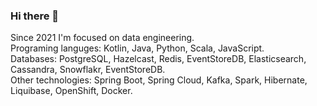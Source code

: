 ### Hi there 👋

Since 2021 I'm focused on data engineering.  
Programing languges: Kotlin, Java, Python, Scala, JavaScript.   
Databases: PostgreSQL, Hazelcast, Redis, EventStoreDB, Elasticsearch, Cassandra, Snowflakr, EventStoreDB.  
Other technologies: Spring Boot, Spring Cloud, Kafka, Spark, Hibernate, Liquibase, OpenShift, Docker.  

<!--
**modulus100/modulus100** is a ✨ _special_ ✨ repository because its `README.md` (this file) appears on your GitHub profile.

Here are some ideas to get you started:

- 🔭 I’m currently working on ...
- 🌱 I’m currently learning ...
- 👯 I’m looking to collaborate on ...
- 🤔 I’m looking for help with ...
- 💬 Ask me about ...
- 📫 How to reach me: ...
- 😄 Pronouns: ...
- ⚡ Fun fact: ...
-->
